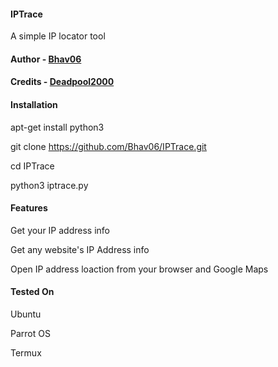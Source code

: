 #### IPTrace

A simple IP locator tool


#### Author - [Bhav06](https://github.com/Bhav06/)
#### Credits - [Deadpool2000](https://github.com/Deadpool2000/)


#### Installation

apt-get install python3

git clone https://github.com/Bhav06/IPTrace.git

cd IPTrace

python3 iptrace.py



#### Features

Get your IP address info

Get any website's IP Address info

Open IP address loaction from your browser and Google Maps




#### Tested On

Ubuntu

Parrot OS

Termux
